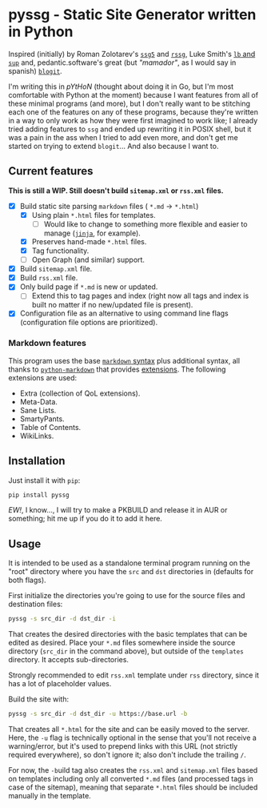 # pyssg - Static Site Generator written in Python

Inspired (initially) by Roman Zolotarev's [`ssg5`](https://rgz.ee/bin/ssg5) and [`rssg`](https://rgz.ee/bin/rssg), Luke Smith's [`lb` and `sup`](https://github.com/LukeSmithxyz/lb) and, pedantic.software's great (but *"mamador"*, as I would say in spanish) [`blogit`](https://pedantic.software/git/blogit/).

I'm writing this in *pYtHoN* (thought about doing it in Go, but I'm most comfortable with Python at the moment) because I want features from all of these minimal programs (and more), but I don't really want to be stitching each one of the features on any of these programs, because they're written in a way to only work as how they were first imagined to work like; I already tried adding features to `ssg` and ended up rewriting it in POSIX shell, but it was a pain in the ass when I tried to add even more, and don't get me started on trying to extend `blogit`... And also because I want to.

## Current features

**This is still a WIP. Still doesn't build `sitemap.xml` or `rss.xml` files.**

- [x] Build static site parsing `markdown` files ( `*.md` -> `*.html`)
	- [x] Using plain `*.html` files for templates.
		- [ ] Would like to change to something more flexible and easier to manage ([`jinja`](https://jinja.palletsprojects.com/en/3.0.x/), for example).
	- [x] Preserves hand-made `*.html` files.
	- [x] Tag functionality.
	- [ ] Open Graph (and similar) support.
- [x] Build `sitemap.xml` file.
- [x] Build `rss.xml` file.
- [x] Only build page if `*.md` is new or updated.
	- [ ] Extend this to tag pages and index (right now all tags and index is built no matter if no new/updated file is present).
- [x] Configuration file as an alternative to using command line flags (configuration file options are prioritized).

### Markdown features

This program uses the base [`markdown` syntax](https://daringfireball.net/projects/markdown/syntax) plus additional syntax, all thanks to [`python-markdown`](https://python-markdown.github.io/) that provides [extensions](https://python-markdown.github.io/extensions/). The following extensions are used:

- Extra (collection of QoL extensions).
- Meta-Data.
- Sane Lists.
- SmartyPants.
- Table of Contents.
- WikiLinks.

## Installation

Just install it with `pip`:

```sh
pip install pyssg
```

*EW!*, I know..., I will try to make a PKBUILD and release it in AUR or something; hit me up if you do it to add it here.

## Usage

It is intended to be used as a standalone terminal program running on the "root" directory where you have the `src` and `dst` directories in (defaults for both flags).

First initialize the directories you're going to use for the source files and destination files:

```sh
pyssg -s src_dir -d dst_dir -i
```

That creates the desired directories with the basic templates that can be edited as desired. Place your `*.md` files somewhere inside the source directory (`src_dir` in the command above), but outside of the `templates` directory. It accepts sub-directories.

Strongly recommended to edit `rss.xml` template under `rss` directory, since it has a lot of placeholder values.

Build the site with:

```sh
pyssg -s src_dir -d dst_dir -u https://base.url -b
```

That creates all `*.html` for the site and can be easily moved to the server. Here, the `-u` flag is technically optional in the sense that you'll not receive a warning/error, but it's used to prepend links with this URL (not strictly required everywhere), so don't ignore it; also don't include the trailing `/`.

For now, the `-b`uild tag also creates the `rss.xml` and `sitemap.xml` files based on templates including only all converted `*.md` files (and processed tags in case of the sitemap), meaning that separate `*.html` files should be included manually in the template.
